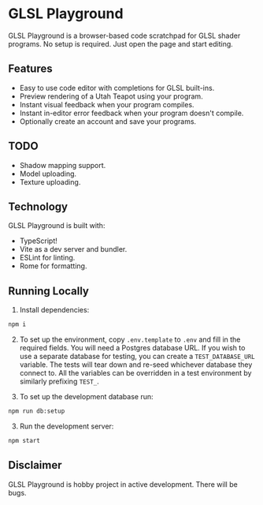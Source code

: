 # GLSL Playground

GLSL Playground is a browser-based code scratchpad for GLSL shader programs. No setup is required. Just open the page and start editing.

## Features

- Easy to use code editor with completions for GLSL built-ins.
- Preview rendering of a Utah Teapot using your program.
- Instant visual feedback when your program compiles.
- Instant in-editor error feedback when your program doesn't compile.
- Optionally create an account and save your programs.

## TODO

- Shadow mapping support.
- Model uploading.
- Texture uploading.

## Technology

GLSL Playground is built with:

- TypeScript!
- Vite as a dev server and bundler.
- ESLint for linting.
- Rome for formatting.

## Running Locally

 1) Install dependencies:

```sh
npm i
```

 2) To set up the environment, copy `.env.template` to `.env` and fill in the required fields. You will need a Postgres database URL. If you wish to use a separate database for testing, you can create a `TEST_DATABASE_URL` variable. The tests will tear down and re-seed whichever database they connect to. All the variables can be overridden in a test environment by similarly prefixing `TEST_`.

 3) To set up the development database run:

```sh
npm run db:setup
```

 3) Run the development server:

```sh
npm start
```

## Disclaimer

GLSL Playground is hobby project in active development. There will be bugs.
